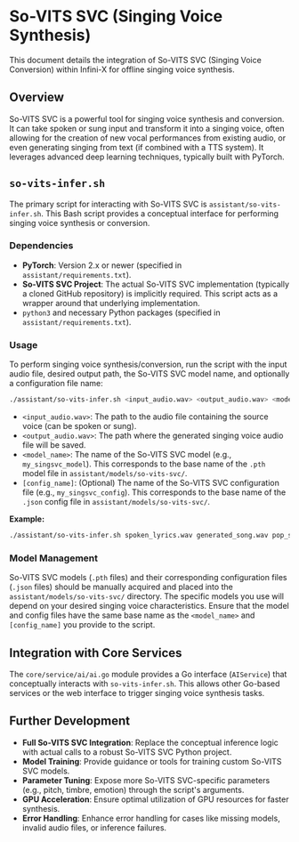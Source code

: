 
# So-VITS SVC (Singing Voice Synthesis)

This document details the integration of So-VITS SVC (Singing Voice Conversion) within Infini-X for offline singing voice synthesis.

## Overview

So-VITS SVC is a powerful tool for singing voice synthesis and conversion. It can take spoken or sung input and transform it into a singing voice, often allowing for the creation of new vocal performances from existing audio, or even generating singing from text (if combined with a TTS system). It leverages advanced deep learning techniques, typically built with PyTorch.

## `so-vits-infer.sh`

The primary script for interacting with So-VITS SVC is `assistant/so-vits-infer.sh`. This Bash script provides a conceptual interface for performing singing voice synthesis or conversion.

### Dependencies

-   **PyTorch**: Version 2.x or newer (specified in `assistant/requirements.txt`).
-   **So-VITS SVC Project**: The actual So-VITS SVC implementation (typically a cloned GitHub repository) is implicitly required. This script acts as a wrapper around that underlying implementation.
-   `python3` and necessary Python packages (specified in `assistant/requirements.txt`).

### Usage

To perform singing voice synthesis/conversion, run the script with the input audio file, desired output path, the So-VITS SVC model name, and optionally a configuration file name:

```bash
./assistant/so-vits-infer.sh <input_audio.wav> <output_audio.wav> <model_name> [config_name]
```

-   `<input_audio.wav>`: The path to the audio file containing the source voice (can be spoken or sung).
-   `<output_audio.wav>`: The path where the generated singing voice audio file will be saved.
-   `<model_name>`: The name of the So-VITS SVC model (e.g., `my_singsvc_model`). This corresponds to the base name of the `.pth` model file in `assistant/models/so-vits-svc/`.
-   `[config_name]`: (Optional) The name of the So-VITS SVC configuration file (e.g., `my_singsvc_config`). This corresponds to the base name of the `.json` config file in `assistant/models/so-vits-svc/`.

**Example:**

```bash
./assistant/so-vits-infer.sh spoken_lyrics.wav generated_song.wav pop_singer_model pop_singer_config
```

### Model Management

So-VITS SVC models (`.pth` files) and their corresponding configuration files (`.json` files) should be manually acquired and placed into the `assistant/models/so-vits-svc/` directory. The specific models you use will depend on your desired singing voice characteristics. Ensure that the model and config files have the same base name as the `<model_name>` and `[config_name]` you provide to the script.

## Integration with Core Services

The `core/service/ai/ai.go` module provides a Go interface (`AIService`) that conceptually interacts with `so-vits-infer.sh`. This allows other Go-based services or the web interface to trigger singing voice synthesis tasks.

## Further Development

-   **Full So-VITS SVC Integration**: Replace the conceptual inference logic with actual calls to a robust So-VITS SVC Python project.
-   **Model Training**: Provide guidance or tools for training custom So-VITS SVC models.
-   **Parameter Tuning**: Expose more So-VITS SVC-specific parameters (e.g., pitch, timbre, emotion) through the script's arguments.
-   **GPU Acceleration**: Ensure optimal utilization of GPU resources for faster synthesis.
-   **Error Handling**: Enhance error handling for cases like missing models, invalid audio files, or inference failures.
